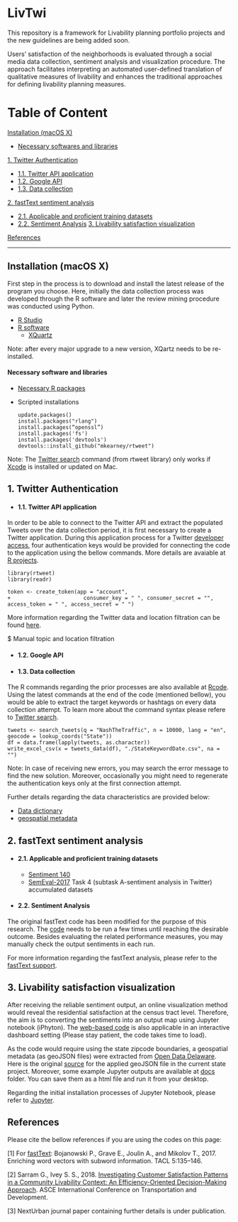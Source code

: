 # LivTwi
This repository is a framework for Livability planning portfolio projects and the new guidelines are being added soon.

Users’ satisfaction of the neighborhoods is evaluated through a social media data collection, sentiment analysis and visualization procedure. The approach facilitates interpreting an automated user-defined translation of qualitative measures of livability and enhances the traditional approaches for defining livability planning measures. 

# Table of Content

[Installation (macOS X)](https://github.com/NextUrban/Livability_by_Twitter#installation-macos-x)

* [Necessary softwares and libraries](https://github.com/NextUrban/livTwi/blob/master/README.md#necessary-softwares-and-libraries)

[1.   Twitter Authentication](https://github.com/NextUrban/livTwi/blob/master/README.md#1-twitter-authentication)

* [1.1. Twitter API application](https://github.com/NextUrban/Livability_by_Twitter#11-twitter-api-application)
* [1.2. Google API](https://github.com/NextUrban/Livability_by_Twitter#12-google-api)
* [1.3. Data collection](https://github.com/NextUrban/Livability_by_Twitter#13-data-collection)

[2.   fastText sentiment analysis](https://github.com/NextUrban/livTwi/blob/master/README.md#2-fasttext-sentiment-analysis)
* [2.1. Applicable and proficient training datasets](https://github.com/NextUrban/Livability_by_Twitter#21-applicable-and-proficient-training-datasets)
* [2.2. Sentiment Analysis](https://github.com/NextUrban/Livability_by_Twitter#22-sentiment-analysis)
[3.   Livability satisfaction visualization](https://github.com/NextUrban/livTwi/blob/master/README.md#3-livability-satisfaction-visualization)

[References](https://github.com/NextUrban/Livability_by_Twitter#references)

--------------------------------------------------------------------------------------------------------------------------------------------------------------------

## Installation (macOS X)

First step in the process is to download and install the latest release of the program you choose. Here, initially the data collection process was developed through the R software and later the review mining procedure was conducted using Python.

* [R Studio](https://rstudio.com/products/rstudio/download/)
* [R software](https://cran.r-project.org/bin/macosx/)
  * [XQuartz](https://www.xquartz.org/)

Note: after every major upgrade to a new version, XQartz needs to be re-installed.

#### Necessary software and libraries

* [Necessary R packages](https://cran.r-project.org/web/packages/nat/vignettes/Installation.html)
* Scripted installations
      
      update.packages()
      install.packages("rlang")
      install.packages(“openssl”)
      install.packages('fs')
      install.packages('devtools')
      devtools::install_github("mkearney/rtweet")

Note: The [Twitter search](https://www.rdocumentation.org/packages/rtweet/versions/0.6.8/topics/search_tweets) command (from rtweet library) only works if [Xcode](https://www.embarcadero.com/starthere/berlin/mobdevsetup/ios/en/installing_xcode_on_a_mac.html) is installed or updated on Mac.

## 1. Twitter Authentication

* #### 1.1. Twitter API application

In order to be able to connect to the Twitter API and extract the populated Tweets over the data collection period, it is first necessary to create a Twitter application. During this application process for a Twitter [developer access](https://developer.twitter.com/en/apply-for-access), four authentication keys would be provided for connecting the code to the application using the bellow commands. More details are avaiable at [R projects](https://cran.r-project.org/web/packages/rtweet/vignettes/auth.html). 

    library(rtweet)
    library(readr)

    token <- create_token(app = "account",
    +                       consumer_key = " ", consumer_secret = "", access_token = " ", access_secret = " ")

More information regarding the Twitter data and location filtration can be found [here](https://developer.twitter.com/en/docs/tutorials/filtering-tweets-by-location).

$  Manual topic and location filtration

* #### 1.2. Google API
  



* #### 1.3. Data collection

The R commands regarding the prior processes are also available at [Rcode](https://github.com/NextUrban/Livability_by_Twitter/blob/master/Rcodes.R). Using the latest commands at the end of the code (mentioned bellow), you would be able to extract the target keywords or hashtags on every data collection attempt. To learn more about the command syntax please refere to [Twitter search](https://www.rdocumentation.org/packages/rtweet/versions/0.6.8/topics/search_tweets).

    tweets <- search_tweets(q = "NashTheTraffic", n = 10000, lang = "en", geocode = lookup_coords("State"))
    df = data.frame(lapply(tweets, as.character))
    write_excel_csv(x = tweets_data(df), "./StateKeywordDate.csv", na = "")

Note: In case of receiving new errors, you may search the error message to find the new solution. Moreover, occasionally you might need to regenerate the authentication keys only at the first connection attempt.

Further details regarding the data characteristics are provided below:

   * [Data dictionary](https://developer.twitter.com/en/docs/tweets/data-dictionary/overview/tweet-object) 
   * [geospatial metadata](https://developer.twitter.com/en/docs/tutorials/tweet-geo-metadata)
 

## 2. fastText sentiment analysis

* #### 2.1. Applicable and proficient training datasets
   * [Sentiment 140](http://help.sentiment140.com/for-students)
   * [SemEval-2017](http://alt.qcri.org/semeval2017/task4/) Task 4  (subtask A-sentiment analysis in Twitter) accumulated datasets
 

* #### 2.2. Sentiment Analysis 
 
The original fastText code has been modified for the purpose of this research. The [code](https://github.com/NextUrban/livTwi/blob/master/sentiment_analysis.py) needs to be run a few times until reaching the desirable outcome. Besides evaluating the related performance measures, you may manually check the output sentiments in each run.   
 
For more information regarding the fastText analysis, please refer to the [fastText support](https://fasttext.cc/docs/en/support.html).
 
 
 ## 3. Livability satisfaction visualization
 
 After receiving the reliable sentiment output, an online visualization method would reveal the residential satisfaction at the census tract level. Therefore, the aim is to converting the sentiments into an output map using Jupyter notebook (iPhyton). The [web-based code](https://github.com/NextUrban/livTwi/blob/master/Jupyter_visualization.ipynb) is also applicable in an interactive dashboard setting (Please stay patient, the code takes time to load).  
 
 As the code would require using the state zipcode boundaries, a geospatial metadata (as geoJSON files) were extracted from [Open Data Delaware](https://www.opendatadelaware.com/). Here is the original [source](https://github.com/OpenDataDE/State-zip-code-GeoJSON) for the applied geoJSON file in the current state project. Moreover, some example Jupyter outputs are available at [docs](https://github.com/NextUrban/Livability_by_Twitter/tree/master/docs) folder. You can save them as a html file and run it from your desktop.
 
 Regarding the initial installation processes of Jupyter Notebook, please refer to [Jupyter](https://jupyter.readthedocs.io/en/latest/install.html). 
 
 ## References
 
 Please cite the bellow references if you are using the codes on this page:
 
 [1] For [fastText](https://fasttext.cc/docs/en/references.html): Bojanowski P., Grave E., Joulin A., and Mikolov T., 2017. Enriching word vectors with subword information. TACL 5:135–146.
 
 [2] Sarram G., Ivey S. S., 2018. [Investigating Customer Satisfaction Patterns in a Community Livability Context: An Efficiency-Oriented Decision-Making Approach](https://ascelibrary.org/doi/abs/10.1061/9780784481561.019). ASCE International Conference on Transportation and Development.
 
 [3] NextUrban journal paper containing further details is under publication.
